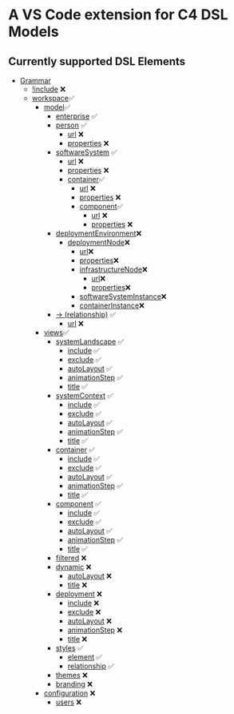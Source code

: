 # A VS Code extension for C4 DSL Models

## Currently supported DSL Elements

- [Grammar](#grammar)
	- [!include](#include) :x:
	- [workspace](#workspace):white_check_mark:
		- [model](#model):white_check_mark:
			- [enterprise](#enterprise) :white_check_mark:
			- [person](#person) :white_check_mark:
				- [url](#url) :x:
				- [properties](#properties) :x:
			- [softwareSystem](#softwareSystem) :white_check_mark:
				- [url](#url) :x:
				- [properties](#properties) :x:
				- [container](#container):white_check_mark:
					- [url](#url) :x:
					- [properties](#properties) :x:
					- [component](#component):white_check_mark:
						- [url](#url) :x:
						- [properties](#properties) :x:
			- [deploymentEnvironment](#deploymentEnvironment):x:
				- [deploymentNode](#deploymentNode):x:
					- [url](#url):x:
					- [properties](#properties):x:
					- [infrastructureNode](#infrastructureNode):x:
						- [url](#url):x:
						- [properties](#properties):x:
					- [softwareSystemInstance](#softwareSystemInstance):x:
					- [containerInstance](#containerInstance):x:
			- [-> (relationship)](#relationship) :white_check_mark:
				- [url](#url) :x:
		- [views](#views):white_check_mark:
			- [systemLandscape](#systemLandscape-view) :white_check_mark:
				- [include](#include) :white_check_mark:
				- [exclude](#exclude) :white_check_mark:
				- [autoLayout](#autoLayout) :white_check_mark:
				- [animationStep](#animationStep) :white_check_mark:
				- [title](#title) :white_check_mark:
			- [systemContext](#systemContext-view) :white_check_mark:
				- [include](#include) :white_check_mark:
				- [exclude](#exclude) :white_check_mark:
				- [autoLayout](#autoLayout) :white_check_mark:
				- [animationStep](#animationStep) :white_check_mark:
				- [title](#title) :white_check_mark:
			- [container](#container-view) :white_check_mark:
				- [include](#include) :white_check_mark:
				- [exclude](#exclude) :white_check_mark:
				- [autoLayout](#autoLayout) :white_check_mark:
				- [animationStep](#animationStep) :white_check_mark:
				- [title](#title) :white_check_mark:
			- [component](#component-view) :white_check_mark:
				- [include](#include) :white_check_mark:
				- [exclude](#exclude) :white_check_mark:
				- [autoLayout](#autoLayout) :white_check_mark:
				- [animationStep](#animationStep) :white_check_mark:
				- [title](#title) :white_check_mark:
			- [filtered](#filtered-view) :x:
			- [dynamic](#dynamic-view) :x:
				- [autoLayout](#autoLayout) :x:
				- [title](#title) :x:
			- [deployment](#deployment-view) :x:
				- [include](#include) :x:
				- [exclude](#exclude) :x:
				- [autoLayout](#autoLayout) :x:
				- [animationStep](#animationStep) :x:
				- [title](#title) :x:
			- [styles](#styles) :white_check_mark:
				- [element](#element-style) :white_check_mark:
				- [relationship](#relationship-style) :white_check_mark:
			- [themes](#themes) :x:
			- [branding](#branding) :x:
		- [configuration](#configuration) :x:
			- [users](#users) :x:

